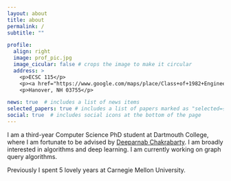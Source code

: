 ```yaml
---
layout: about
title: about
permalink: /
subtitle: ""

profile:
  align: right
  image: prof_pic.jpg
  image_cicular: false # crops the image to make it circular
  address: >
    <p>ECSC 115</p>
    <p><a href="https://www.google.com/maps/place/Class+of+1982+Engineering+and+Computer+Science+Center/@43.7035173,-72.2947417,17z/data=!3m1!4b1!4m5!3m4!1s0x4cb4c93a9ff1155d:0x68f5d84586e2dead!8m2!3d43.7035173!4d-72.2947417">15 Thayer Dr</p>
    <p>Hanover, NH 03755</p>

news: true  # includes a list of news items
selected_papers: true # includes a list of papers marked as "selected={true}"
social: true  # includes social icons at the bottom of the page
---
```


I am a third-year Computer Science PhD student at Dartmouth College, where I am fortunate to be advised by [Deeparnab Chakrabarty](https://www.cs.dartmouth.edu/~deepc/). I am broadly interested in algorithms and deep learning. I am currently working on graph query algorithms. 

Previously I spent 5 lovely years at Carnegie Mellon University. 
